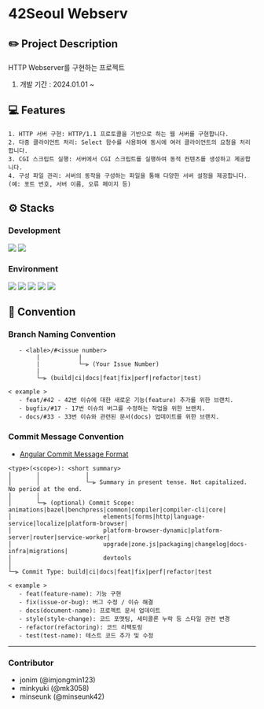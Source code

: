 #  42Seoul Webserv

## ✏️ Project Description

HTTP Webserver를 구현하는 프로젝트

1. 개발 기간 : 2024.01.01 ~

## 💻 Features
```
1. HTTP 서버 구현: HTTP/1.1 프로토콜을 기반으로 하는 웹 서버를 구현합니다.
2. 다중 클라이언트 처리: Select 함수를 사용하여 동시에 여러 클라이언트의 요청을 처리합니다.
3. CGI 스크립트 실행: 서버에서 CGI 스크립트를 실행하여 동적 컨텐츠를 생성하고 제공합니다.
4. 구성 파일 관리: 서버의 동작을 구성하는 파일을 통해 다양한 서버 설정을 제공합니다. (예: 포트 번호, 서버 이름, 오류 페이지 등)
```

## ⚙️ Stacks
### Development
<img src="https://img.shields.io/badge/C++-00599C?style=for-the-badge&logo=cplusplus&logoColor=white"> <img src="https://img.shields.io/badge/Makefile-042E34?style=for-the-badge&logo=gnu-bash&logoColor=white">

### Environment
<img src="https://img.shields.io/badge/github-181717?style=for-the-badge&logo=github&logoColor=white"> <img src="https://img.shields.io/badge/git-F05032?style=for-the-badge&logo=git&logoColor=white"> <img src="https://img.shields.io/badge/visual%20studio%20code-007ACC?style=for-the-badge&logo=visualstudiocode&logoColor=white">
<img src="https://img.shields.io/badge/macOS-000000?style=for-the-badge&logo=macOS&logoColor=white">
<img src="https://img.shields.io/badge/42-000000?style=for-the-badge&logo=42&logoColor=white">


## 🌱 Convention
### Branch Naming Convention
```
   - <lable>/#<issue number>
        |           |           
        |           └─⫸ (Your Issue Number)
        |
        └─⫸ (build|ci|docs|feat|fix|perf|refactor|test)
```
```
< example >
   - feat/#42 - 42번 이슈에 대한 새로운 기능(feature) 추가를 위한 브랜치.
   - bugfix/#17 - 17번 이슈의 버그를 수정하는 작업을 위한 브랜치.
   - docs/#33 - 33번 이슈와 관련된 문서(docs) 업데이트를 위한 브랜치.
```

### Commit Message Convention
   - [Angular Commit Message Format](https://github.com/angular/angular/blob/main/CONTRIBUTING.md#commit)
   ```
   <type>(<scope>): <short summary>
  │       │             │
  │       │             └─⫸ Summary in present tense. Not capitalized. No period at the end.
  │       │
  │       └─⫸ (optional) Commit Scope: animations|bazel|benchpress|common|compiler|compiler-cli|core|
  │                          elements|forms|http|language-service|localize|platform-browser|
  │                          platform-browser-dynamic|platform-server|router|service-worker|
  │                          upgrade|zone.js|packaging|changelog|docs-infra|migrations|
  │                          devtools
  │
  └─⫸ Commit Type: build|ci|docs|feat|fix|perf|refactor|test
   ```
   ```
   < example >
      - feat(feature-name): 기능 구현
      - fix(issue-or-bug): 버그 수정 / 이슈 해결
      - docs(document-name): 프로젝트 문서 업데이트
      - style(style-change): 코드 포맷팅, 세미콜론 누락 등 스타일 관련 변경
      - refactor(refactoring): 코드 리팩토링
      - test(test-name): 테스트 코드 추가 및 수정

   ```
---
### Contributor
   - jonim (@imjongmin123)
   - minkyuki (@mk3058)
   - minseunk (@minseunk42)